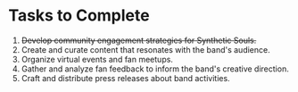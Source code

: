 # Tasks to Complete

1. ~~Develop community engagement strategies for Synthetic Souls.~~
2. Create and curate content that resonates with the band's audience.
3. Organize virtual events and fan meetups.
4. Gather and analyze fan feedback to inform the band's creative direction.
5. Craft and distribute press releases about band activities.

